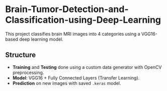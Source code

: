 # Brain-Tumor-Detection-and-Classification-using-Deep-Learning
This project classifies brain MRI images into 4 categories using a VGG16-based deep learning model.

## Structure
- **Training** and **Testing** done using a custom data generator with OpenCV preprocessing.
- **Model**: VGG16 + Fully Connected Layers (Transfer Learning).
- **Prediction** on new images with saved `.keras` model.

